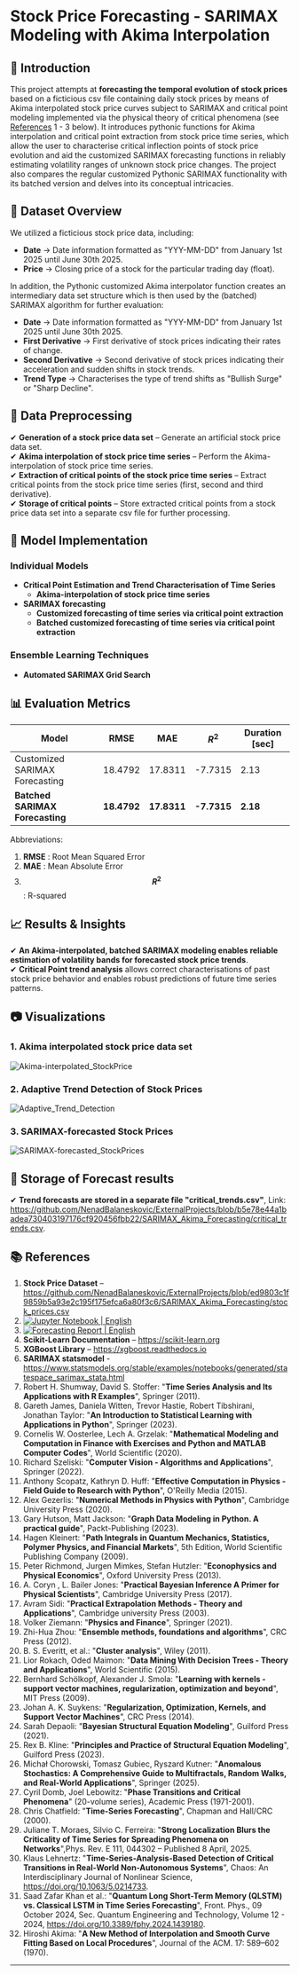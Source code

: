 # Stock Price Forecasting - SARIMAX Modeling with Akima Interpolation

## 📌 Introduction
This project attempts at **forecasting the temporal evolution of stock prices** based on a ficticious csv file containing daily stock prices by means of Akima interpolated stock price curves subject to SARIMAX and
critical point modeling implemented via the physical theory of critical phenomena (see [References](https://github.com/NenadBalaneskovic/ExternalProjects/blob/main/SARIMAX_Akima_Forecasting/README.md#-references)
 1 - 3 below). It introduces pythonic functions for Akima interpolation and critical point extraction from stock price time series, which allow the user to characterise critical inflection points of
 stock price evolution and aid the customized SARIMAX forecasting functions in reliably estimating volatility ranges of unknown stock price changes. The project also compares the regular customized Pythonic SARIMAX 
 functionality with its batched version and delves into its conceptual intricacies. 

## 📂 Dataset Overview
We utilized a ficticious stock price data, including:
- **Date** → Date information formatted as "YYY-MM-DD" from January 1st 2025 until June 30th 2025.
- **Price** → Closing price of a stock for the particular trading day (float).

In addition, the Pythonic customized Akima interpolator function creates an intermediary data set structure which is then used by the (batched) SARIMAX algorithm for further evaluation:
- **Date** → Date information formatted as "YYY-MM-DD" from January 1st 2025 until June 30th 2025.
- **First Derivative** → First derivative of stock prices indicating their rates of change.
- **Second Derivative** → Second derivative of stock prices indicating their acceleration and sudden shifts in stock trends.
- **Trend Type** → Characterises the type of trend shifts as "Bullish Surge" or "Sharp Decline".

## 🔄 Data Preprocessing  
✔ **Generation of a stock price data set** – Generate an artificial stock price data set.  
✔ **Akima interpolation of stock price time series** – Perform the Akima-interpolation of stock price time series.  
✔ **Extraction of critical points of the stock price time series** – Extract critical points from the stock price time series (first, second and third derivative).  
✔ **Storage of critical points** – Store extracted critical points from a stock price data set into a separate csv file for further processing.  

## 🤖 Model Implementation
### **Individual Models**
- **Critical Point Estimation and Trend Characterisation of Time Series**
  - **Akima-interpolation of stock price time series**
- **SARIMAX forecasting**
  - **Customized forecasting of time series via critical point extraction**
  - **Batched customized forecasting of time series via critical point extraction**

### **Ensemble Learning Techniques**
- **Automated SARIMAX Grid Search**

## 📊 Evaluation Metrics
| Model | RMSE | MAE | $$R^{2}$$ | Duration [sec] |
|-------|---------|----------|--------|--------|
| Customized SARIMAX Forecasting | 18.4792 | 17.8311 | -7.7315 | 2.13 |
| **Batched SARIMAX Forecasting**| **18.4792** | **17.8311** | **-7.7315** | **2.18** |

Abbreviations:  
1. __RMSE__ : Root Mean Squared Error  
2. __MAE__ : Mean Absolute Error  
3. __$$R^{2}$$__ : R-squared

## 📈 Results & Insights
✔ **An Akima-interpolated, batched SARIMAX modeling enables reliable estimation of volatility bands for forecasted stock price trends**.  
✔ **Critical Point trend analysis** allows correct characterisations of past stock price behavior and enables robust predictions of future time series patterns.

## 📷 Visualizations
### 1. Akima interpolated stock price data set
![Akima-interpolated_StockPrice](https://github.com/NenadBalaneskovic/ExternalProjects/blob/2daa0d102acfab8246b18b13d3e3b7a62fea82f5/SARIMAX_Akima_Forecasting/Fig8.PNG)  
### 2. Adaptive Trend Detection of Stock Prices
![Adaptive_Trend_Detection](https://github.com/NenadBalaneskovic/ExternalProjects/blob/a65a1a9bb848746884ad6c6da0e8e711fa3cef5c/SARIMAX_Akima_Forecasting/Fig9.PNG)  
### 3. SARIMAX-forecasted Stock Prices
![SARIMAX-forecasted_StockPrices](https://github.com/NenadBalaneskovic/ExternalProjects/blob/1c95064d638fb108ae3cc1a3e3ca679a9e6cd3c2/SARIMAX_Akima_Forecasting/Fig5.PNG)  

## 🚀 Storage of Forecast results
✔ **Trend forecasts are stored in a separate file "critical_trends.csv"**, Link: https://github.com/NenadBalaneskovic/ExternalProjects/blob/b5e78e44a1badea730403197176cf920456fbb22/SARIMAX_Akima_Forecasting/critical_trends.csv. 

## 📚 References
1. **Stock Price Dataset** – https://github.com/NenadBalaneskovic/ExternalProjects/blob/ed9803c1f9859b5a93e2c195f175efca6a80f3c6/SARIMAX_Akima_Forecasting/stock_prices.csv
2. [![Jupyter Notebook | English](https://img.shields.io/badge/Jupyter%20Notebook-English-yellowblue?logoColor=blue&labelColor=yellow)](https://github.com/NenadBalaneskovic/ExternalProjects/blob/5836d4c0485ce1bdae77807c6d70b178d4082e5f/SARIMAX_Akima_Forecasting/AkimaInterpolationStocks.ipynb)
3. [![Forecasting Report | English](https://img.shields.io/badge/SARIMAX%20Report-English-yellowblue?logoColor=blue&labelColor=red)](https://github.com/NenadBalaneskovic/ExternalProjects/blob/46d18260fd260e83bc10f019c8e0dbdc7a48b5a5/SARIMAX_Akima_Forecasting/SARIMAX_Akima_Stock_Price_ForecastingReport.pdf) 
4. **Scikit-Learn Documentation** – https://scikit-learn.org  
5. **XGBoost Library** – https://xgboost.readthedocs.io
6. **SARIMAX statsmodel** - https://www.statsmodels.org/stable/examples/notebooks/generated/statespace_sarimax_stata.html
7. Robert H. Shumway, David S. Stoffer: "__Time Series Analysis and Its Applications with R Examples__", Springer (2011).
8. Gareth James, Daniela Witten, Trevor Hastie, Robert Tibshirani, Jonathan Taylor: "__An Introduction to Statistical Learning with Applications in Python__", Springer (2023).
9. Cornelis W. Oosterlee, Lech A. Grzelak: "__Mathematical Modeling and Computation in Finance with Exercises and Python and MATLAB Computer Codes__", World Scientific (2020).
10. Richard Szeliski: "__Computer Vision - Algorithms and Applications__", Springer (2022).
11. Anthony Scopatz, Kathryn D. Huff: "__Effective Computation in Physics - Field Guide to Research with Python__", O'Reilly Media (2015).
12. Alex Gezerlis: "__Numerical Methods in Physics with Python__", Cambridge University Press (2020).
13. Gary Hutson, Matt Jackson: "__Graph Data Modeling in Python. A practical guide__", Packt-Publishing (2023).
14. Hagen Kleinert: "__Path Integrals in Quantum Mechanics, Statistics, Polymer Physics, and Financial Markets__", 5th Edition, World Scientific Publishing Company (2009).
15. Peter Richmond, Jurgen Mimkes, Stefan Hutzler: "__Econophysics and Physical Economics__", Oxford University Press (2013).
16. A. Coryn , L. Bailer Jones: "__Practical Bayesian Inference A Primer for Physical Scientists__", Cambridge University Press (2017).
17. Avram Sidi: "__Practical Extrapolation Methods - Theory and Applications__", Cambridge university Press (2003).
18. Volker Ziemann: "__Physics and Finance__", Springer (2021).
19. Zhi-Hua Zhou: "__Ensemble methods, foundations and algorithms__", CRC Press (2012).
20. B. S. Everitt, et al.: "__Cluster analysis__", Wiley (2011).
21. Lior Rokach, Oded Maimon: "__Data Mining With Decision Trees - Theory and Applications__", World Scientific (2015).
22. Bernhard Schölkopf, Alexander J. Smola: "__Learning with kernels - support vector machines, regularization, optimization and beyond__", MIT Press (2009).
23. Johan A. K. Suykens: "__Regularization, Optimization, Kernels, and Support Vector Machines__", CRC Press (2014).
24. Sarah Depaoli: "__Bayesian Structural Equation Modeling__", Guilford Press (2021).
25. Rex B. Kline: "__Principles and Practice of Structural Equation Modeling__", Guilford Press (2023).
26. Michał Chorowski, Tomasz Gubiec, Ryszard Kutner: "__Anomalous Stochastics: A Comprehensive Guide to Multifractals, Random Walks, and Real-World Applications__", Springer (2025).
27. Cyril Domb, Joel Lebowitz: "__Phase Transitions and Critical Phenomena__" (20-volume series), Academic Press (1971-2001).
28. Chris Chatfield: "__Time-Series Forecasting__", Chapman and Hall/CRC (2000).
29. Juliane T. Moraes, Silvio C. Ferreira: "__Strong Localization Blurs the Criticality of Time Series for Spreading Phenomena on Networks__",Phys. Rev. E 111, 044302 – Published 8 April, 2025.
30. Klaus Lehnertz: "__Time-Series-Analysis-Based Detection of Critical Transitions in Real-World Non-Autonomous Systems__", Chaos: An Interdisciplinary Journal of Nonlinear Science, https://doi.org/10.1063/5.0214733.
31. Saad Zafar Khan et al.: "__Quantum Long Short-Term Memory (QLSTM) vs. Classical LSTM in Time Series Forecasting__", Front. Phys., 09 October 2024, Sec. Quantum Engineering and Technology, Volume 12 - 2024, https://doi.org/10.3389/fphy.2024.1439180.
32. Hiroshi Akima: "__A New Method of Interpolation and Smooth Curve Fitting Based on Local Procedures__", Journal of the ACM. 17: 589–602 (1970).
---
